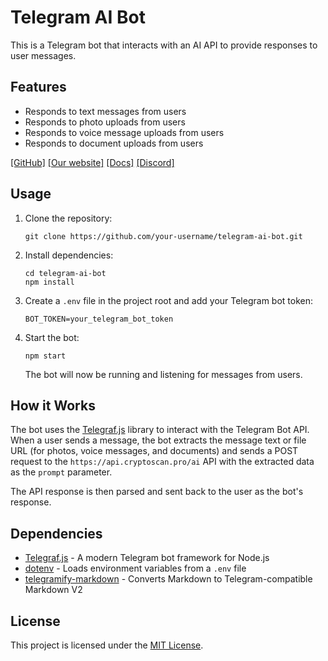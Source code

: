 # Telegram AI Bot

This is a Telegram bot that interacts with an AI API to provide responses to user messages.

## Features

- Responds to text messages from users
- Responds to photo uploads from users
- Responds to voice message uploads from users
- Responds to document uploads from users

[[GitHub]](https://github.com/cryptoscan-pro/crypto-ai-bot)
[[Our website]](https://cryptoscan.pro/)
[[Docs]](https://docs.cryptoscan.pro/)
[[Discord]](https://discord.gg/ktewAs67fE)

## Usage

1. Clone the repository:

   ```
   git clone https://github.com/your-username/telegram-ai-bot.git
   ```

2. Install dependencies:

   ```
   cd telegram-ai-bot
   npm install
   ```

3. Create a `.env` file in the project root and add your Telegram bot token:

   ```
   BOT_TOKEN=your_telegram_bot_token
   ```

4. Start the bot:

   ```
   npm start
   ```

   The bot will now be running and listening for messages from users.

## How it Works

The bot uses the [Telegraf.js](https://telegrafjs.org/) library to interact with the Telegram Bot API. When a user sends a message, the bot extracts the message text or file URL (for photos, voice messages, and documents) and sends a POST request to the `https://api.cryptoscan.pro/ai` API with the extracted data as the `prompt` parameter.

The API response is then parsed and sent back to the user as the bot's response.

## Dependencies

- [Telegraf.js](https://telegrafjs.org/) - A modern Telegram bot framework for Node.js
- [dotenv](https://www.npmjs.com/package/dotenv) - Loads environment variables from a `.env` file
- [telegramify-markdown](https://www.npmjs.com/package/telegramify-markdown) - Converts Markdown to Telegram-compatible Markdown V2

## License

This project is licensed under the [MIT License](LICENSE).
